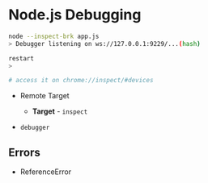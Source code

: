 # Node.js Debugging

```bash
node --inspect-brk app.js
> Debugger listening on ws://127.0.0.1:9229/...(hash)

restart
> 

# access it on chrome://inspect/#devices
```

* Remote Target
  * **Target** - `inspect`

* `debugger`


## Errors
* ReferenceError